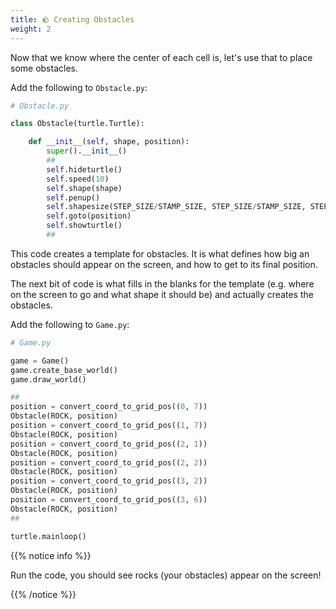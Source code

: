 ```yaml
---
title: 🪨 Creating Obstacles
weight: 2
---
```


Now that we know where the center of each cell is, let's use that to place some obstacles.

Add the following to `Obstacle.py`:

```python
# Obstacle.py

class Obstacle(turtle.Turtle):

    def __init__(self, shape, position):
        super().__init__()
        ##
        self.hideturtle()
        self.speed(10)
        self.shape(shape)
        self.penup()
        self.shapesize(STEP_SIZE/STAMP_SIZE, STEP_SIZE/STAMP_SIZE, STEP_SIZE/STAMP_SIZE)
        self.goto(position)
        self.showturtle()
        ##
```

This code creates a template for obstacles.
It is what defines how big an obstacles should appear on the screen, and how to get to its final position.

The next bit of code is what fills in the blanks for the template (e.g. where on the screen to go and what shape it should be) and actually creates the obstacles.

Add the following to `Game.py`:

```python
# Game.py

game = Game()
game.create_base_world()
game.draw_world()

##
position = convert_coord_to_grid_pos((0, 7))
Obstacle(ROCK, position)
position = convert_coord_to_grid_pos((1, 7))
Obstacle(ROCK, position)
position = convert_coord_to_grid_pos((2, 1))
Obstacle(ROCK, position)
position = convert_coord_to_grid_pos((2, 2))
Obstacle(ROCK, position)
position = convert_coord_to_grid_pos((3, 2))
Obstacle(ROCK, position)
position = convert_coord_to_grid_pos((3, 6))
Obstacle(ROCK, position)
##

turtle.mainloop()
```

{{% notice info %}}

Run the code, you should see rocks (your obstacles) appear on the screen!

{{% /notice %}}
